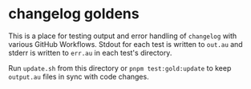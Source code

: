 # changelog goldens

This is a place for testing output and error handling of `changelog` with
various GitHub Workflows. Stdout for each test is written to `out.au` and
stderr is written to `err.au` in each test's directory.

Run `update.sh` from this directory or `pnpm test:gold:update` to keep
`output.au` files in sync with code changes.
